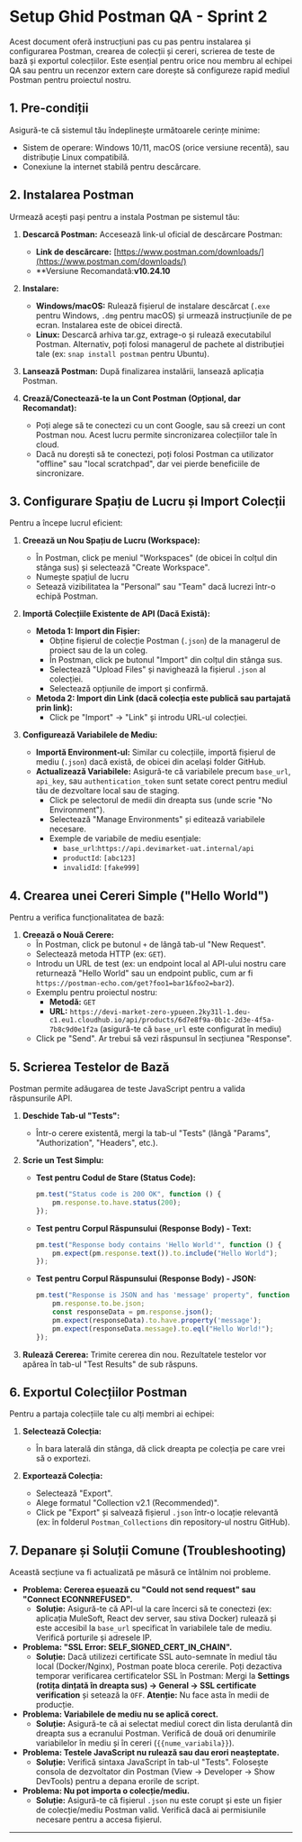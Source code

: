 # Setup Ghid Postman QA - Sprint 2

Acest document oferă instrucțiuni pas cu pas pentru instalarea și configurarea Postman, crearea de colecții și cereri, scrierea de teste de bază și exportul colecțiilor. Este esențial pentru orice nou membru al echipei QA sau pentru un recenzor extern care dorește să configureze rapid mediul Postman pentru proiectul nostru.

## 1. Pre-condiții

Asigură-te că sistemul tău îndeplinește următoarele cerințe minime:

* Sistem de operare: Windows 10/11, macOS (orice versiune recentă), sau distribuție Linux compatibilă.
* Conexiune la internet stabilă pentru descărcare.

## 2. Instalarea Postman

Urmează acești pași pentru a instala Postman pe sistemul tău:

1.  **Descarcă Postman:** Accesează link-ul oficial de descărcare Postman:
    * **Link de descărcare:** [https://www.postman.com/downloads/](https://www.postman.com/downloads/)
    * **Versiune Recomandată:**v10.24.10**

2.  **Instalare:**
    * **Windows/macOS:** Rulează fișierul de instalare descărcat (`.exe` pentru Windows, `.dmg` pentru macOS) și urmează instrucțiunile de pe ecran. Instalarea este de obicei directă.
    * **Linux:** Descarcă arhiva tar.gz, extrage-o și rulează executabilul Postman. Alternativ, poți folosi managerul de pachete al distribuției tale (ex: `snap install postman` pentru Ubuntu).

3.  **Lansează Postman:** După finalizarea instalării, lansează aplicația Postman.

4.  **Crează/Conectează-te la un Cont Postman (Opțional, dar Recomandat):**
    * Poți alege să te conectezi cu un cont Google, sau să creezi un cont Postman nou. Acest lucru permite sincronizarea colecțiilor tale în cloud.
    * Dacă nu dorești să te conectezi, poți folosi Postman ca utilizator "offline" sau "local scratchpad", dar vei pierde beneficiile de sincronizare.

## 3. Configurare Spațiu de Lucru și Import Colecții

Pentru a începe lucrul eficient:

1.  **Creează un Nou Spațiu de Lucru (Workspace):**
    * În Postman, click pe meniul "Workspaces" (de obicei în colțul din stânga sus) și selectează "Create Workspace".
    * Numește spațiul de lucru
    * Setează vizibilitatea la "Personal" sau "Team" dacă lucrezi într-o echipă Postman.

2.  **Importă Colecțiile Existente de API (Dacă Există):**
    * **Metoda 1: Import din Fișier:**
        * Obține fișierul de colecție Postman (`.json`) de la managerul de proiect sau de la un coleg.
        * În Postman, click pe butonul "Import" din colțul din stânga sus.
        * Selectează "Upload Files" și navighează la fișierul `.json` al colecției.
        * Selectează opțiunile de import și confirmă.
    * **Metoda 2: Import din Link (dacă colecția este publică sau partajată prin link):**
        * Click pe "Import" -> "Link" și introdu URL-ul colecției.

3.  **Configurează Variabilele de Mediu:**
    * **Importă Environment-ul:** Similar cu colecțiile, importă fișierul de mediu (`.json`) dacă există, de obicei din același folder GitHub.
    * **Actualizează Variabilele:** Asigură-te că variabilele precum `base_url`, `api_key`, sau `authentication_token` sunt setate corect pentru mediul tău de dezvoltare local sau de staging.
        * Click pe selectorul de medii din dreapta sus (unde scrie "No Environment").
        * Selectează "Manage Environments" și editează variabilele necesare.
        * Exemple de variabile de mediu esențiale:
            * `base_url`:`https://api.devimarket-uat.internal/api`
            * `productId`: `[abc123]`
            * `invalidId`: `[fake999]`

## 4. Crearea unei Cereri Simple ("Hello World")

Pentru a verifica funcționalitatea de bază:

1.  **Creează o Nouă Cerere:**
    * În Postman, click pe butonul `+` de lângă tab-ul "New Request".
    * Selectează metoda HTTP (ex: `GET`).
    * Introdu un URL de test (ex: un endpoint local al API-ului nostru care returnează "Hello World" sau un endpoint public, cum ar fi `https://postman-echo.com/get?foo1=bar1&foo2=bar2`).
    * Exemplu pentru proiectul nostru:
        * **Metodă:** `GET`
        * **URL:** `https://devi-market-zero-ypueen.2ky31l-1.deu-c1.eu1.cloudhub.io/api/products/6d7e8f9a-0b1c-2d3e-4f5a-7b8c9d0e1f2a` (asigură-te că `base_url` este configurat în mediu)
    * Click pe "Send". Ar trebui să vezi răspunsul în secțiunea "Response".

## 5. Scrierea Testelor de Bază

Postman permite adăugarea de teste JavaScript pentru a valida răspunsurile API.

1.  **Deschide Tab-ul "Tests":**
    * Într-o cerere existentă, mergi la tab-ul "Tests" (lângă "Params", "Authorization", "Headers", etc.).

2.  **Scrie un Test Simplu:**
    * **Test pentru Codul de Stare (Status Code):**
        ```javascript
        pm.test("Status code is 200 OK", function () {
            pm.response.to.have.status(200);
        });
        ```
    * **Test pentru Corpul Răspunsului (Response Body) - Text:**
        ```javascript
        pm.test("Response body contains 'Hello World'", function () {
            pm.expect(pm.response.text()).to.include("Hello World");
        });
        ```
    * **Test pentru Corpul Răspunsului (Response Body) - JSON:**
        ```javascript
        pm.test("Response is JSON and has 'message' property", function () {
            pm.response.to.be.json;
            const responseData = pm.response.json();
            pm.expect(responseData).to.have.property('message');
            pm.expect(responseData.message).to.eql("Hello World!");
        });
        ```

3.  **Rulează Cererea:** Trimite cererea din nou. Rezultatele testelor vor apărea în tab-ul "Test Results" de sub răspuns.

## 6. Exportul Colecțiilor Postman

Pentru a partaja colecțiile tale cu alți membri ai echipei:

1.  **Selectează Colecția:**
    * În bara laterală din stânga, dă click dreapta pe colecția pe care vrei să o exportezi.

2.  **Exportează Colecția:**
    * Selectează "Export".
    * Alege formatul "Collection v2.1 (Recommended)".
    * Click pe "Export" și salvează fișierul `.json` într-o locație relevantă (ex: în folderul `Postman_Collections` din repository-ul nostru GitHub).

## 7. Depanare și Soluții Comune (Troubleshooting)

Această secțiune va fi actualizată pe măsură ce întâlnim noi probleme.

* **Problema: Cererea eșuează cu "Could not send request" sau "Connect ECONNREFUSED".**
    * **Soluție:** Asigură-te că API-ul la care încerci să te conectezi (ex: aplicația MuleSoft, React dev server, sau stiva Docker) rulează și este accesibil la `base_url` specificat în variabilele tale de mediu. Verifică porturile și adresele IP.
* **Problema: "SSL Error: SELF_SIGNED_CERT_IN_CHAIN".**
    * **Soluție:** Dacă utilizezi certificate SSL auto-semnate în mediul tău local (Docker/Nginx), Postman poate bloca cererile. Poți dezactiva temporar verificarea certificatelor SSL în Postman: Mergi la **Settings (rotița dințată în dreapta sus) -> General -> SSL certificate verification** și setează la `OFF`. **Atenție:** Nu face asta în medii de producție.
* **Problema: Variabilele de mediu nu se aplică corect.**
    * **Soluție:** Asigură-te că ai selectat mediul corect din lista derulantă din dreapta sus a ecranului Postman. Verifică de două ori denumirile variabilelor în mediu și în cereri (`{{nume_variabila}}`).
* **Problema: Testele JavaScript nu rulează sau dau erori neașteptate.**
    * **Soluție:** Verifică sintaxa JavaScript în tab-ul "Tests". Folosește consola de dezvoltator din Postman (View -> Developer -> Show DevTools) pentru a depana erorile de script.
* **Problema: Nu pot importa o colecție/mediu.**
    * **Soluție:** Asigură-te că fișierul `.json` nu este corupt și este un fișier de colecție/mediu Postman valid. Verifică dacă ai permisiunile necesare pentru a accesa fișierul.

---
